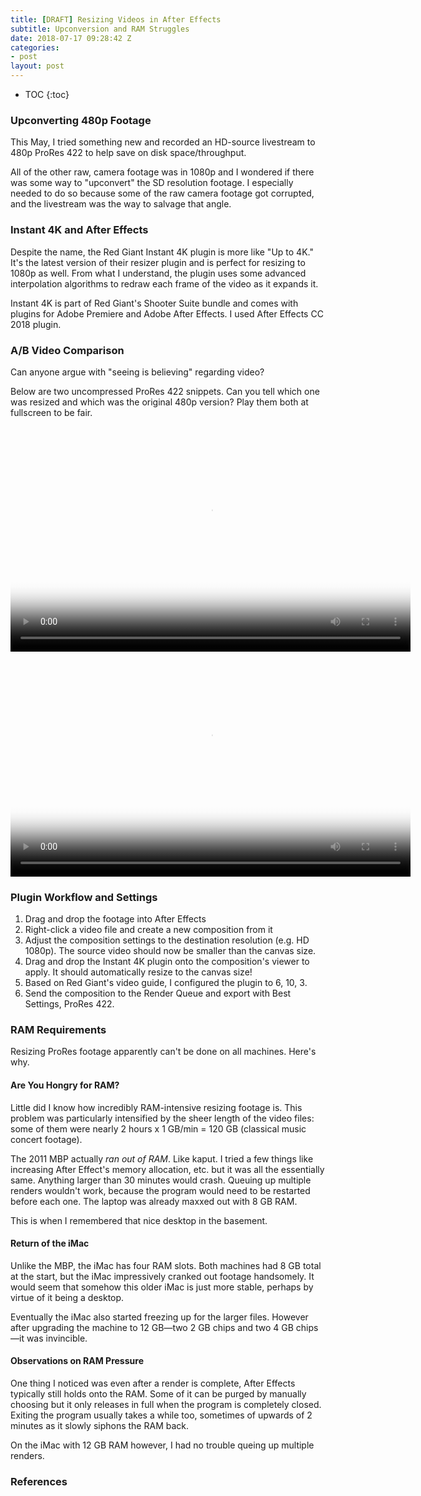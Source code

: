 ```yaml
---
title: [DRAFT] Resizing Videos in After Effects
subtitle: Upconversion and RAM Struggles 
date: 2018-07-17 09:28:42 Z
categories:
- post
layout: post
---
```


* TOC
{:toc}
### Upconverting 480p Footage

This May, I tried something new and recorded an HD-source livestream to 480p ProRes 422 to help save on disk space/throughput.

All of the other raw, camera footage was in 1080p and I wondered if there was some way to "upconvert" the SD resolution footage. I especially needed to do so because some of the raw camera footage got corrupted, and the livestream was the way to salvage that angle.

### Instant 4K and After Effects

Despite the name, the Red Giant Instant 4K plugin is more like "Up to 4K." It's the latest version of their resizer plugin and is perfect for resizing to 1080p as well. From what I understand, the plugin uses some advanced interpolation algorithms to redraw each frame of the video as it expands it.

Instant 4K is part of Red Giant's Shooter Suite bundle and comes with plugins for Adobe Premiere and Adobe After Effects. I used After Effects CC 2018 plugin.

### A/B Video Comparison

Can anyone argue with "seeing is believing" regarding video?

Below are two uncompressed ProRes 422 snippets. Can you tell which one was resized and which was the original 480p version? Play them both at fullscreen to be fair.

<div class="videoWrapper">
<video controls width="640" height="360" preload="metadata" poster="{% asset deinterlace-clip2-orig-poster.png @path %}">
  <source src="{% b2 1080iHDVSavedAs720pH264Clip2-Up-to-4K-Better-Retiming.mov %}" type="video/mp4">
Your browser does not support the video tag.
</video>
</div>

<div class="videoWrapper">
<video controls width="640" height="360" preload="metadata" poster="{% asset deinterlace-clip2-orig-poster.png @path %}">
  <source src="{% b2 1080iHDVSavedAs720pH264Clip2-Up-to-4K-Better-Retiming.mov %}" type="video/mp4">
Your browser does not support the video tag.
</video>
</div>

### Plugin Workflow and Settings

1. Drag and drop the footage into After Effects
2. Right-click a video file and create a new composition from it
3. Adjust the composition settings to the destination resolution (e.g. HD 1080p). The source video should now be smaller than the canvas size.
4. Drag and drop the Instant 4K plugin onto the composition's viewer to apply. It should automatically resize to the canvas size!
5. Based on Red Giant's video guide, I configured the plugin to 6, 10, 3.
6. Send the composition to the Render Queue and export with Best Settings, ProRes 422.

### RAM Requirements

Resizing ProRes footage apparently can't be done on all machines. Here's why.

#### Are You Hongry for RAM?

Little did I know how incredibly RAM-intensive resizing footage is. This problem was particularly intensified by the sheer length of the video files: some of them were nearly 2 hours x 1 GB/min = 120 GB (classical music concert footage).

The 2011 MBP actually *ran out of RAM*. Like kaput. I tried a few things like increasing After Effect's memory allocation, etc. but it was all the essentially same. Anything larger than 30 minutes would crash. Queuing up multiple renders wouldn't work, because the program would need to be restarted before each one. The laptop was already maxxed out with 8 GB RAM.

This is when I remembered that nice desktop in the basement.

#### Return of the iMac

Unlike the MBP, the iMac has four RAM slots. Both machines had 8 GB total at the start, but the iMac impressively cranked out footage handsomely. It would seem that somehow this older iMac is just more stable, perhaps by virtue of it being a desktop.

Eventually the iMac also started freezing up for the larger files. However after upgrading the machine to 12 GB—two 2 GB chips and two 4 GB chips—it was invincible.

#### Observations on RAM Pressure

One thing I noticed was even after a render is complete, After Effects typically still holds onto the RAM. Some of it can be purged by manually choosing <blah> but it only releases in full when the program is completely closed. Exiting the program usually takes a while too, sometimes of upwards of 2 minutes as it slowly siphons the RAM back.

On the iMac with 12 GB RAM however, I had no trouble queing up multiple renders.

### References
[^1]: Dropped Frames when recording to disc <https://telestreamforum.forumbee.com/r/m2knvp>
[^2]: ISO Dropping Frames <https://telestreamforum.forumbee.com/t/80tr9x/iso-dropping-frames>
